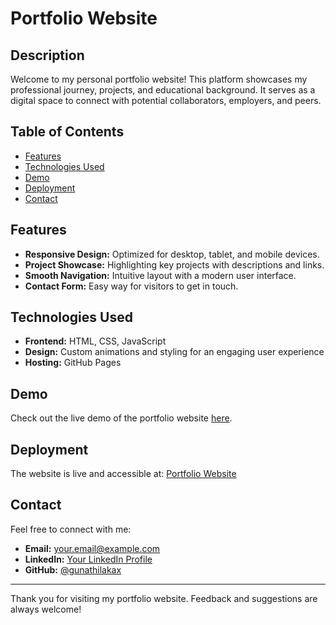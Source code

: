 # Portfolio Website

## Description
Welcome to my personal portfolio website! This platform showcases my professional journey, projects, and educational background. It serves as a digital space to connect with potential collaborators, employers, and peers.

## Table of Contents
- [Features](#features)
- [Technologies Used](#technologies-used)
- [Demo](#demo)
- [Deployment](#deployment)
- [Contact](#contact)

## Features
- **Responsive Design:** Optimized for desktop, tablet, and mobile devices.
- **Project Showcase:** Highlighting key projects with descriptions and links.
- **Smooth Navigation:** Intuitive layout with a modern user interface.
- **Contact Form:** Easy way for visitors to get in touch.

## Technologies Used
- **Frontend:** HTML, CSS, JavaScript
- **Design:** Custom animations and styling for an engaging user experience
- **Hosting:** GitHub Pages

## Demo
Check out the live demo of the portfolio website [here](https://gunathilakax.github.io/portfolio-website).

## Deployment
The website is live and accessible at: [Portfolio Website](https://gunathilakax.github.io/portfolio-website)

## Contact
Feel free to connect with me:
- **Email:** [your.email@example.com](mailto:s.sheharagunathilaka@gmail.com)
- **LinkedIn:** [Your LinkedIn Profile](https://linkedin.com/in/sithijagunathilaka)
- **GitHub:** [@gunathilakax](https://github.com/gunathilakax)

---
Thank you for visiting my portfolio website. Feedback and suggestions are always welcome!

